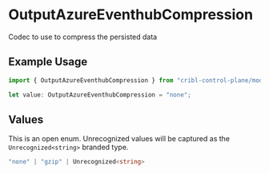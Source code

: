 # OutputAzureEventhubCompression

Codec to use to compress the persisted data

## Example Usage

```typescript
import { OutputAzureEventhubCompression } from "cribl-control-plane/models";

let value: OutputAzureEventhubCompression = "none";
```

## Values

This is an open enum. Unrecognized values will be captured as the `Unrecognized<string>` branded type.

```typescript
"none" | "gzip" | Unrecognized<string>
```